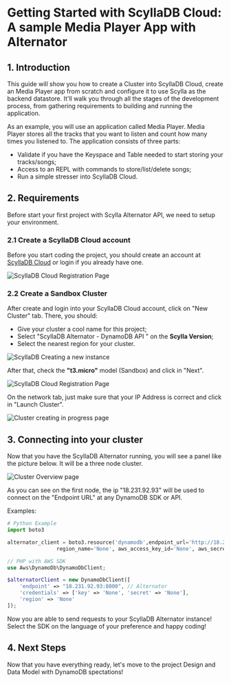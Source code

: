 # Getting Started with ScyllaDB Cloud: A sample Media Player App with Alternator


## 1. Introduction

This guide will show you how to create a Cluster into ScyllaDB Cloud, create an Media Player app from scratch and configure it
to use Scylla as the backend datastore. It'll walk you through all the stages
of the development process, from gathering requirements to building and running
the application.

As an example, you will use an application called Media Player. Media Player stores all the tracks
that you want to listen and count how many times you listened to. The application consists of three parts:
-   Validate if you have the Keyspace and Table needed to start storing your tracks/songs;
-   Access to an REPL with commands to store/list/delete songs;
-   Run a simple stresser into ScyllaDB Cloud.

## 2. Requirements

Before start your first project with Scylla Alternator API, we need to setup your environment.

### 2.1 Create a ScyllaDB Cloud account

Before you start coding the project, you should create an account at [ScyllaDB Cloud](https://cloud.scylladb.com) or login if you already have one.

![ScyllaDB Cloud Registration Page](/_static/img/alternator/getting-started/scylla-registration-page.png)

### 2.2 Create a Sandbox Cluster 

After create and login into your ScyllaDB Cloud account, click on "New Cluster" tab. There, you should:

- Give your cluster a cool name for this project;
- Select "ScyllaDB Alternator - DynamoDB API " on the **Scylla Version**;
- Select the nearest region for your cluster.


![ScyllaDB Creating a new instance](/_static/img/alternator/getting-started/scylladb-1.png)

After that, check the **"t3.micro"** model (Sandbox) and click in "Next".

![ScyllaDB Cloud Registration Page](/_static/img/alternator/getting-started/scylladb-2.png)


On the network tab, just make sure that your IP Address is correct and click in "Launch Cluster".


![Cluster creating in progress page](/_static/img/alternator/getting-started/scylladb-creating-cluster.png)

## 3. Connecting into your cluster

Now that you have the ScyllaDB Alternator running, you will see a panel like the picture below. It will be a three node cluster.

![Cluster Overview page](/_static/img/alternator/getting-started/scylladb-cluster-overview.png)

As you can see on the first node, the ip "18.231.92.93" will be used to connect on the "Endpoint URL" at any DynamoDB SDK or API. 

Examples: 

```python
# Python Example
import boto3

alternator_client = boto3.resource('dynamodb',endpoint_url='http://18.231.92.93:8000',
                region_name='None', aws_access_key_id='None', aws_secret_access_key='None')
```

```php
// PHP with AWS SDK
use Aws\DynamoDb\DynamoDbClient;

$alternatorClient = new DynamoDbClient([  
    'endpoint' => "18.231.92.93:8000", // Alternator
    'credentials' => ['key' => 'None', 'secret' => 'None'],  
    'region' => 'None'  
]);
```

Now you are able to send requests to your ScyllaDB Alternator instance! Select the SDK on the language of your preference and happy coding!

## 4. Next Steps

Now that you have everything ready, let's move to the project Design and Data Model with DynamoDB spectations!

